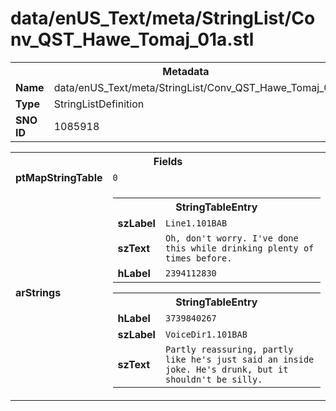<h1>data/enUS_Text/meta/StringList/Conv_QST_Hawe_Tomaj_01a.stl</h1><table><tr><th colspan="100%">Metadata</th></tr><tr><td><b>Name</b></td><td>data/enUS_Text/meta/StringList/Conv_QST_Hawe_Tomaj_01a.stl</td></tr><tr><td><b>Type</b></td><td>StringListDefinition</td></tr><tr><td><b>SNO ID</b></td><td>1085918</td></tr></table>

<table><tr><th colspan="100%">Fields</th></tr><tr><td><b>ptMapStringTable</b></td><td><code>0</code></td></tr><tr><td><b>arStrings</b></td><td><table><tr><th colspan="100%">StringTableEntry</th></tr><tr><td><b>szLabel</b></td><td><code>Line1.101BAB</code></td></tr><tr><td><b>szText</b></td><td><code>Oh, don't worry. I've done this while drinking plenty of times before.</code></td></tr><tr><td><b>hLabel</b></td><td><code>2394112830</code></td></tr></table>


<table><tr><th colspan="100%">StringTableEntry</th></tr><tr><td><b>hLabel</b></td><td><code>3739840267</code></td></tr><tr><td><b>szLabel</b></td><td><code>VoiceDir1.101BAB</code></td></tr><tr><td><b>szText</b></td><td><code>Partly reassuring, partly like he's just said an inside joke. He's drunk, but it shouldn't be silly.</code></td></tr></table>


</td></tr></table>

